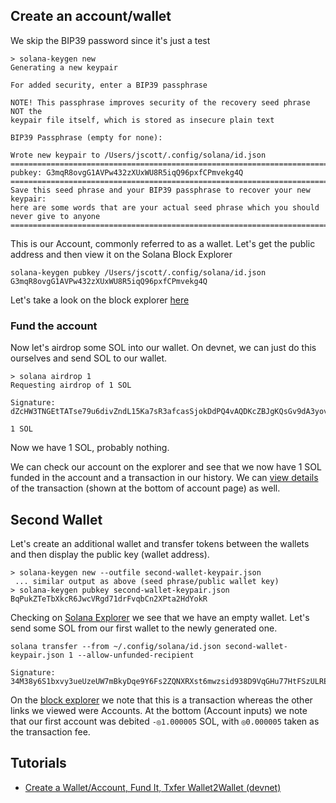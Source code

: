 ## Create an account/wallet
We skip the BIP39 password since it's just a test

```
> solana-keygen new
Generating a new keypair

For added security, enter a BIP39 passphrase

NOTE! This passphrase improves security of the recovery seed phrase NOT the
keypair file itself, which is stored as insecure plain text

BIP39 Passphrase (empty for none):

Wrote new keypair to /Users/jscott/.config/solana/id.json
========================================================================
pubkey: G3mqR8ovgG1AVPw432zXUxWU8R5iqQ96pxfCPmvekg4Q
========================================================================
Save this seed phrase and your BIP39 passphrase to recover your new keypair:
here are some words that are your actual seed phrase which you should never give to anyone
========================================================================
```

This is our Account, commonly referred to as a wallet. Let's get the public address and then view it on the Solana Block Explorer

```
solana-keygen pubkey /Users/jscott/.config/solana/id.json
G3mqR8ovgG1AVPw432zXUxWU8R5iqQ96pxfCPmvekg4Q
```
Let's take a look on the block explorer [here](https://explorer.solana.com/address/G3mqR8ovgG1AVPw432zXUxWU8R5iqQ96pxfCPmvekg4Q?cluster=devnet)

### Fund the account

Now let's airdrop some SOL into our wallet. On devnet, we can just do this ourselves and send SOL to our wallet.

```
> solana airdrop 1
Requesting airdrop of 1 SOL

Signature: dZcHW3TNGEtTATse79u6divZndL15Ka7sR3afcasSjokDdPQ4vAQDKcZBJgKQsGv9dA3yovctUwRmRdBySThDg4

1 SOL
```
Now we have 1 SOL, probably nothing. 

We can check our account on the explorer and see that we now have 1 SOL funded in the account and a transaction in our history. We can [view details](https://explorer.solana.com/tx/dZcHW3TNGEtTATse79u6divZndL15Ka7sR3afcasSjokDdPQ4vAQDKcZBJgKQsGv9dA3yovctUwRmRdBySThDg4?cluster=devnet) of the transaction (shown at the bottom of account page) as well.

## Second Wallet
Let's create an additional wallet and transfer tokens between the wallets and then display the public key (wallet address).

```
> solana-keygen new --outfile second-wallet-keypair.json
 ... similar output as above (seed phrase/public wallet key)
> solana-keygen pubkey second-wallet-keypair.json
BqPukZTeTbXkcR6JwcVRgd71drFvqbCn2XPta2HdYokR
```

Checking on [Solana Explorer](https://explorer.solana.com/address/BqPukZTeTbXkcR6JwcVRgd71drFvqbCn2XPta2HdYokR?cluster=devnet) we see that we have an empty wallet. Let's send some SOL from our first wallet to the newly generated one.

```
solana transfer --from ~/.config/solana/id.json second-wallet-keypair.json 1 --allow-unfunded-recipient

Signature: 34M38y6S1bxvy3ueUzeUW7mBkyDqe9Y6Fs2ZQNXRXst6mwzsid938D9VqGHu77HtFSzULRExcifqkjnfcJTBNBWh
```

On the [block explorer](34M38y6S1bxvy3ueUzeUW7mBkyDqe9Y6Fs2ZQNXRXst6mwzsid938D9VqGHu77HtFSzULRExcifqkjnfcJTBNBWh) we note that this is a transaction whereas the other links we viewed were Accounts. At the bottom (Account inputs) we note that our first account was debited `-◎1.000005` SOL, with `◎0.000005` taken as the transaction fee.

## Tutorials
* [Create a Wallet/Account, Fund It, Txfer Wallet2Wallet (devnet)](create_account.md)